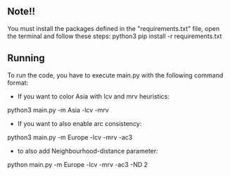## Note!!
You must install the packages defined in the "requirements.txt" file, open the terminal and follow these steps:
    python3
    pip install -r requirements.txt

## Running
To run the code, you have to execute main.py with the following command format: 

* If you want to color Asia with lcv and mrv heuristics: 

python3 main.py -m Asia -lcv -mrv 
 
* If you want to also enable arc consistency: 

python3 main.py -m Europe -lcv -mrv -ac3

* to also add Neighbourhood-distance parameter:

python main.py -m Europe -lcv -mrv -ac3 -ND 2


